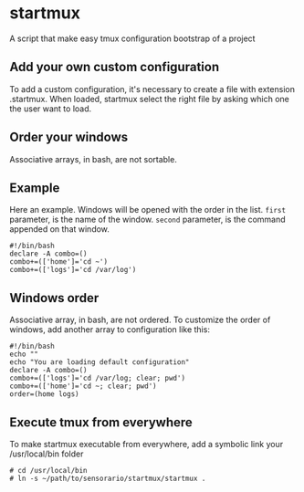 # startmux

A script that make easy tmux configuration bootstrap of a project

## Add your own custom configuration

To add a custom configuration, it's necessary to create a file with extension .startmux. When loaded, startmux select the right file by asking which one the user want to load.

## Order your windows

Associative arrays, in bash, are not sortable.

## Example

Here an example. Windows will be opened with the order in the list. `first` parameter, is the name of the window. `second` parameter, is the command appended on that window.

    #!/bin/bash
    declare -A combo=()
    combo+=(['home']='cd ~')
    combo+=(['logs']='cd /var/log')

## Windows order

Associative array, in bash, are not ordered. To customize the order of windows, add another array to configuration like this:

    #!/bin/bash
    echo ""
    echo "You are loading default configuration"
    declare -A combo=()
    combo+=(['logs']='cd /var/log; clear; pwd')
    combo+=(['home']='cd ~; clear; pwd')
    order=(home logs)

## Execute tmux from everywhere

To make startmux executable from everywhere, add a symbolic link your /usr/local/bin folder

    # cd /usr/local/bin
    # ln -s ~/path/to/sensorario/startmux/startmux .
